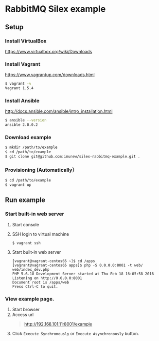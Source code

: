 # RabbitMQ Silex example

## Setup
### Install VirtualBox
https://www.virtualbox.org/wiki/Downloads

### Install Vagrant
https://www.vagrantup.com/downloads.html

```bash
$ vagrant -v
Vagrant 1.5.4
```

### Install Ansible
http://docs.ansible.com/ansible/intro_installation.html

```bash
$ ansible --version
ansible 2.0.0.2
```

### Download example

```bash
$ mkdir /path/to/example
$ cd /path/to/example
$ git clone git@github.com:imunew/silex-rabbitmq-example.git .
```

### Provisioning (Automatically）

```bash
$ cd /path/to/example
$ vagrant up
```

## Run example

### Start built-in web server
1. Start console
1. SSH login to virtual machine
    ```
    $ vagrant ssh
    ```
1. Start built-in web server

    ```
    [vagrant@vagrant-centos65 ~]$ cd /apps
    [vagrant@vagrant-centos65 apps]$ php -S 0.0.0.0:8001 -t web/ web/index_dev.php
    PHP 5.6.18 Development Server started at Thu Feb 18 16:05:58 2016
    Listening on http://0.0.0.0:8001
    Document root is /apps/web
    Press Ctrl-C to quit.
    ```

### View example page.
1. Start browser
1. Access url
    > http://192.168.101.11:8001/example
1. Click `Execute Synchronously` or `Execute Asynchronously` button.




